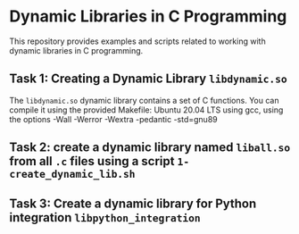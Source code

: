 # Dynamic Libraries in C Programming

This repository provides examples and scripts related to working with dynamic libraries in C programming.

## Task 1: Creating a Dynamic Library `libdynamic.so`

The `libdynamic.so` dynamic library contains a set of C functions. You can compile it using the provided Makefile:
Ubuntu 20.04 LTS using gcc, using the options -Wall -Werror -Wextra -pedantic -std=gnu89

## Task 2: create a dynamic library named `liball.so` from all `.c` files using a script `1-create_dynamic_lib.sh`

## Task 3: Create a dynamic library for Python integration `libpython_integration`

